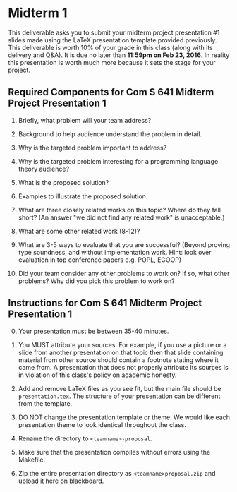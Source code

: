 # Midterm 1

This deliverable asks you to submit your midterm project presentation #1 slides made using the LaTeX presentation template provided previously. This deliverable is worth 10% of your grade in this class (along with its delivery and Q&A). It is due no later than **11:59pm on Feb 23, 2016**. In reality this presentation is worth much more because it sets the stage for your project.


## Required Components for Com S 641 Midterm Project Presentation 1 

1. Briefly, what problem will your team address?

2. Background to help audience understand the problem in detail.

3. Why is the targeted problem important to address?

4. Why is the targeted problem interesting for a programming language theory audience?

5. What is the proposed solution?

6. Examples to illustrate the proposed solution.

7. What are three closely related works on this topic? Where do they fall short? (An answer "we did not find any related work" is unacceptable.)

8. What are some other related work (8-12)?

9. What are 3-5 ways to evaluate that you are successful? (Beyond proving type soundness, and without implementation work. Hint: look over evaluation in top conference papers e.g. POPL, ECOOP)

10. Did your team consider any other problems to work on? If so, what other problems? Why did you pick this problem to work on?


## Instructions for Com S 641 Midterm Project Presentation 1

0. Your presentation must be between 35-40 minutes.

1. You MUST attribute your sources. For example, if you use a picture or a slide from another presentation on that topic then that slide containing material from other source should contain a footnote stating where it came from. A presentation that does not properly attribute its sources is in violation of this class's policy on academic honesty.

2. Add and remove LaTeX files as you see fit, but the main file should be `presentation.tex`. The structure of your presentation can be different from the template.

3. DO NOT change the presentation template or theme. We would like each presentation theme to look identical throughout the class.

4. Rename the directory to `<teamname>-proposal`.

5. Make sure that the presentation compiles without errors using the Makefile.

6. Zip the entire presentation directory as `<teamname>proposal.zip` and upload it here on blackboard.
